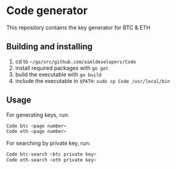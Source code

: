# Code generator
This repository contains the key generator for BTC & ETH


## Building and installing
1. cd to `~/go/src/github.com/aimldevelopers/Code`
2. install required packages with `go get`
3. build the executable with `go build`
4. include the executable in `$PATH`: `sudo cp Code /usr/local/bin`

## Usage
For generating keys, run:

```bash
Code btc <page number>
Code eth <page number>
```

For searching by private key, run:
```bash
Code btc-search <btc private key>
Code eth-search <eth private key>
```
